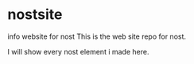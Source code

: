 nostsite
========

info website for nost
This is the web site repo for nost.

I will show every nost element i made here.
